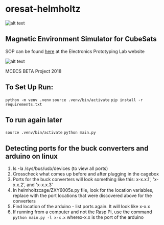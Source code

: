 # oresat-helmholtz

![alt text](https://user-images.githubusercontent.com/33878769/50576984-cde2d900-0dd2-11e9-8117-1c2e21f85c7d.png)

## Magnetic Environment Simulator for CubeSats

SOP can be found [here](http://psu-epl.github.io/doc/equip/testing/ETL/) at the Electronics Prototyping Lab website

![alt text](https://user-images.githubusercontent.com/33878769/48651456-dfe9f300-e9af-11e8-9a90-02227cccc314.jpg)

MCECS BETA Project 2018

## To Set Up Run:
`python -m venv .venv`
`source .venv/bin/activate`
`pip install -r requirements.txt`

## To run again later
`source .venv/bin/activate`
`python main.py`

## Detecting ports for the buck converters and arduino on linux
1. ls -la /sys/bus/usb/devices (to view all ports)
2. Crosscheck what comes up before and after plugging in the cagebox
3. Ports for the buck converters will look something like this: x-x.x.1', 'x-x.x.2', and 'x-x.x.3'
4. In helmholtzcage/ZXY6005s.py file, look for the location variables, replace with the port locations that were discovered above for the converters
5. Find location of the arduino - list ports again. It will look like x-x.x
6. If running from a computer and not the Rasp Pi, use the command `python main.py -l x-x.x` wherex-x.x is the port of the arduino